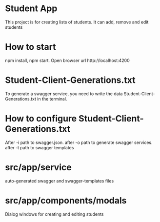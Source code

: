 # Student App

This project is for creating lists of students. It can add, remove and edit students

# How to start

npm install, npm start. Open browser url http://localhost:4200

# Student-Client-Generations.txt

To generate a swagger service, you need to write the data Student-Client-Generations.txt in the terminal.

# How to configure Student-Client-Generations.txt

After -i path to swagger.json. after -o path to generate swagger services. after -t path to swagger templates

# src/app/service

auto-generated swagger and swagger-templates files

# src/app/components/modals

Dialog windows for creating and editing students
